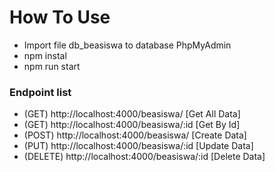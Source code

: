 # How To Use

- Import file db_beasiswa to database PhpMyAdmin
- npm instal
- npm run start

### Endpoint list

- (GET) http://localhost:4000/beasiswa/ [Get All Data]
- (GET) http://localhost:4000/beasiswa/:id [Get By Id]
- (POST) http://localhost:4000/beasiswa/ [Create Data]
- (PUT) http://localhost:4000/beasiswa/:id [Update Data]
- (DELETE) http://localhost:4000/beasiswa/:id [Delete Data]
